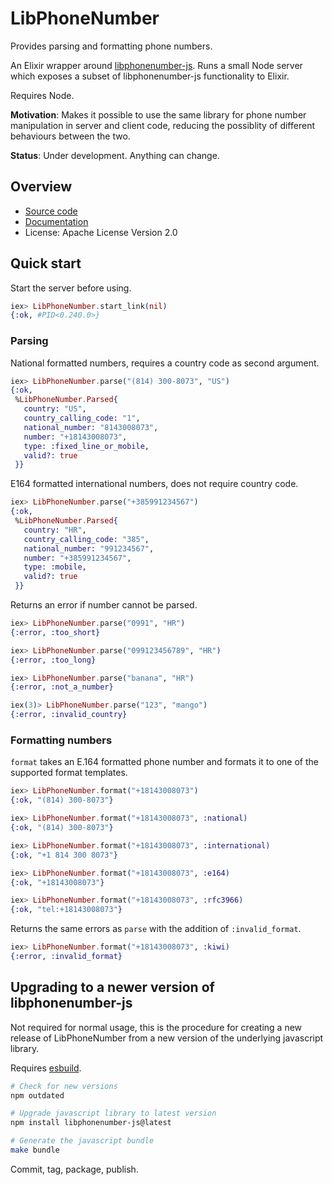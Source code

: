 # LibPhoneNumber

Provides parsing and formatting phone numbers.

An Elixir wrapper around
[libphonenumber-js](https://gitlab.com/catamphetamine/libphonenumber-js). Runs a
small Node server which exposes a subset of libphonenumber-js functionality to
Elixir.

Requires Node.

**Motivation**: Makes it possible to use the same library for phone number
  manipulation in server and client code, reducing the possiblity of different
  behaviours between the two.

**Status**: Under development. Anything can change.

## Overview

* [Source code](https://github.com/ihabunek/ex_libphonenumber_js/)
* [Documentation](https://hexdocs.pm/parent/libphonenumber_js)
* License: Apache License Version 2.0

## Quick start

Start the server before using.

```elixir
iex> LibPhoneNumber.start_link(nil)
{:ok, #PID<0.240.0>}
```

### Parsing

National formatted numbers, requires a country code as second argument.

```elixir
iex> LibPhoneNumber.parse("(814) 300-8073", "US")
{:ok,
 %LibPhoneNumber.Parsed{
   country: "US",
   country_calling_code: "1",
   national_number: "8143008073",
   number: "+18143008073",
   type: :fixed_line_or_mobile,
   valid?: true
 }}
```

E164 formatted international numbers, does not require country code.

```elixir
iex> LibPhoneNumber.parse("+385991234567")
{:ok,
 %LibPhoneNumber.Parsed{
   country: "HR",
   country_calling_code: "385",
   national_number: "991234567",
   number: "+385991234567",
   type: :mobile,
   valid?: true
 }}
```

Returns an error if number cannot be parsed.

```elixir
iex> LibPhoneNumber.parse("0991", "HR")
{:error, :too_short}

iex> LibPhoneNumber.parse("099123456789", "HR")
{:error, :too_long}

iex> LibPhoneNumber.parse("banana", "HR")
{:error, :not_a_number}

iex(3)> LibPhoneNumber.parse("123", "mango")
{:error, :invalid_country}
```

### Formatting numbers

`format` takes an E.164 formatted phone number and formats it to one of the
supported format templates.

```elixir
iex> LibPhoneNumber.format("+18143008073")
{:ok, "(814) 300-8073"}

iex> LibPhoneNumber.format("+18143008073", :national)
{:ok, "(814) 300-8073"}

iex> LibPhoneNumber.format("+18143008073", :international)
{:ok, "+1 814 300 8073"}

iex> LibPhoneNumber.format("+18143008073", :e164)
{:ok, "+18143008073"}

iex> LibPhoneNumber.format("+18143008073", :rfc3966)
{:ok, "tel:+18143008073"}
```

Returns the same errors as `parse` with the addition of `:invalid_format`.

```elixir
iex> LibPhoneNumber.format("+18143008073", :kiwi)
{:error, :invalid_format}
```

## Upgrading to a newer version of libphonenumber-js

Not required for normal usage, this is the procedure for creating a new release
of LibPhoneNumber from a new version of the underlying javascript library.

Requires [esbuild](https://esbuild.github.io/).

```sh
# Check for new versions
npm outdated

# Upgrade javascript library to latest version
npm install libphonenumber-js@latest

# Generate the javascript bundle
make bundle
```

Commit, tag, package, publish.
